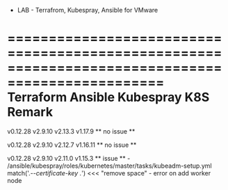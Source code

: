 * LAB - Terrafrom, Kubespray, Ansible for VMware

=================================================================================================
Terraform       Ansible       Kubespray       K8S             Remark
=================================================================================================
v0.12.28        v2.9.10       v2.13.3         v1.17.9         ** no issue **

v0.12.28        v2.9.10       v2.12.7         v1.16.11        ** no issue **

v0.12.28        v2.9.10       v2.11.0         v1.15.3         ** issue **
                                                              - /ansible/kubespray/roles/kubernetes/master/tasks/kubeadm-setup.yml
                                                              match('.*--certificate-key .*') <<< "remove space"
                                                              - error on add worker node
